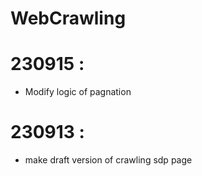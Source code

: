 # WebCrawling

# 230915 :
 - Modify logic of pagnation

# 230913 :
 - make draft version of crawling sdp page